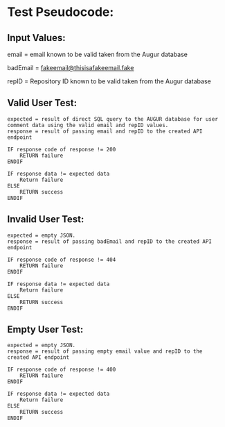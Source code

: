# Test Pseudocode:

## Input Values:

email = email known to be valid taken from the Augur database

badEmail = fakeemail@thisisafakeemail.fake

repID = Repository ID known to be valid taken from the Augur database

## Valid User Test:
````
expected = result of direct SQL query to the AUGUR database for user comment data using the valid email and repID values. 
response = result of passing email and repID to the created API endpoint

IF response code of response != 200
    RETURN failure
ENDIF

IF response data != expected data
    Return failure
ELSE
    RETURN success
ENDIF
````

## Invalid User Test:
````
expected = empty JSON. 
response = result of passing badEmail and repID to the created API endpoint

IF response code of response != 404
    RETURN failure
ENDIF

IF response data != expected data
    Return failure
ELSE
    RETURN success
ENDIF
````

## Empty User Test:
````
expected = empty JSON. 
response = result of passing empty email value and repID to the created API endpoint

IF response code of response != 400
    RETURN failure
ENDIF

IF response data != expected data
    Return failure
ELSE
    RETURN success
ENDIF
````
